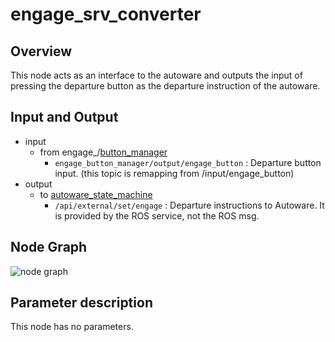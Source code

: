 # engage_srv_converter

## Overview
This node acts as an interface to the autoware and outputs the input of pressing the departure button as the departure instruction of the autoware.

## Input and Output
- input
  - from engage_/[button_manager](https://github.com/eve-autonomy/button_manager)
    - `engage_button_manager/output/engage_button` : Departure button input. (this topic is remapping from /input/engage_button)
- output
  - to [autoware_state_machine](https://github.com/eve-autonomy/autoware_state_machine)
    - `/api/external/set/engage` : Departure instructions to Autoware. It is provided by the ROS service, not the ROS msg.

## Node Graph
![node graph](http://www.plantuml.com/plantuml/proxy?src=https://raw.githubusercontent.com/eve-autonomy/engage_srv_converter/docs/node_graph.pu)

## Parameter description
This node has no parameters.
